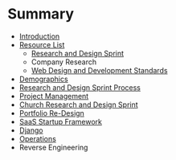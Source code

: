 # Summary

* [Introduction](README.md)
* [Resource List](resource_list.md)
   * [Research and Design Sprint](research_and_design_sprint.md)
   * Company Research
   * [Web Design and Development Standards](web_design_and_development_standards.md)
* [Demographics](demographics.md)
* [Research and Design Sprint Process](research_and_design_sprint_process.md)
* [Project Management](project_management.md)
* [Church Research and Design Sprint](church_research_and_design_sprint.md)
* [Portfolio Re-Design](portfolio_re-design.md)
* [SaaS Startup Framework](saas_startup_framework.md)
* [Django](django.md)
* [Operations](operations.md)
* Reverse Engineering


